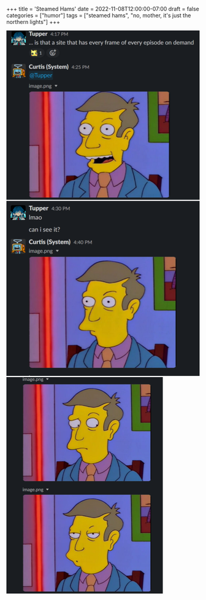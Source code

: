 +++
title = 'Steamed Hams'
date = 2022-11-08T12:00:00-07:00
draft = false
categories = ["humor"]
tags = ["steamed hams", "no, mother, it's just the northern lights"]
+++


![](./tup-1.png)
![](./tup-2.png)
![](./tup-3.png)